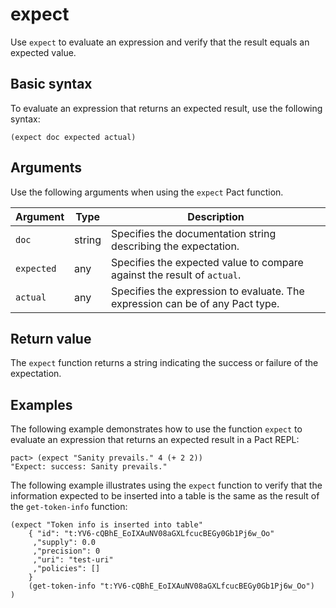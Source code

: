# expect

Use `expect` to evaluate an expression and verify that the result equals an expected value.

## Basic syntax

To evaluate an expression that returns an expected result, use the following syntax:

```pact
(expect doc expected actual)
```

## Arguments

Use the following arguments when using the `expect` Pact function.

| Argument | Type | Description |
|----------|------|-------------|
| `doc` | string | Specifies the documentation string describing the expectation.               |
| `expected` | any | Specifies the expected value to compare against the result of `actual`.|
| `actual` | any  | Specifies the expression to evaluate. The expression can be of any Pact type. |

## Return value

The `expect` function returns a string indicating the success or failure of the expectation.

## Examples

The following example demonstrates how to use the function `expect` to evaluate an expression that returns an expected result in a Pact REPL:

```pact
pact> (expect "Sanity prevails." 4 (+ 2 2))
"Expect: success: Sanity prevails."
```

The following example illustrates using the `expect` function to verify that the information expected to be inserted into a table is the same as the result of the `get-token-info` function:

```pact
(expect "Token info is inserted into table"
    { "id": "t:YV6-cQBhE_EoIXAuNV08aGXLfcucBEGy0Gb1Pj6w_Oo"
     ,"supply": 0.0
     ,"precision": 0
     ,"uri": "test-uri"
     ,"policies": []
    }
    (get-token-info "t:YV6-cQBhE_EoIXAuNV08aGXLfcucBEGy0Gb1Pj6w_Oo")
)
```